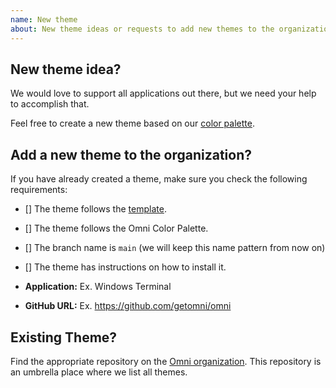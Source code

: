 ```yaml
---
name: New theme
about: New theme ideas or requests to add new themes to the organization
---
```


## New theme idea?

We would love to support all applications out there, but we need your help to accomplish that. 

Feel free to create a new theme based on our [color palette](https://github.com/getomni/omni#color-palette).

## Add a new theme to the organization?

If you have already created a theme, make sure you check the following requirements:

- [] The theme follows the [template](https://github.com/getomni/template).
- [] The theme follows the Omni Color Palette.
- [] The branch name is `main` (we will keep this name pattern from now on)
- [] The theme has instructions on how to install it.

- **Application:** Ex. Windows Terminal
- **GitHub URL:** Ex. https://github.com/getomni/omni

## Existing Theme?

Find the appropriate repository on the [Omni organization](https://github.com/getomni). 
This repository is an umbrella place where we list all themes.
